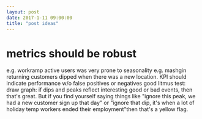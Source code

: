 ```yaml
---
layout: post
date: 2017-1-11 09:00:00
title: "post ideas"
---
```

# metrics should be robust
  e.g. workramp active users was very prone to seasonality
  e.g. mashgin returning customers dipped when there was a new location.
KPI should indicate performance w/o false positives or negatives
good litmus test: draw graph: if dips and peaks reflect interesting good or bad events, then that's great. But if you find yourself saying things like "ignore this peak, we had a new customer sign up that day" or "ignore that dip, it's when a lot of holiday temp workers ended their employment"then that's a yellow flag.